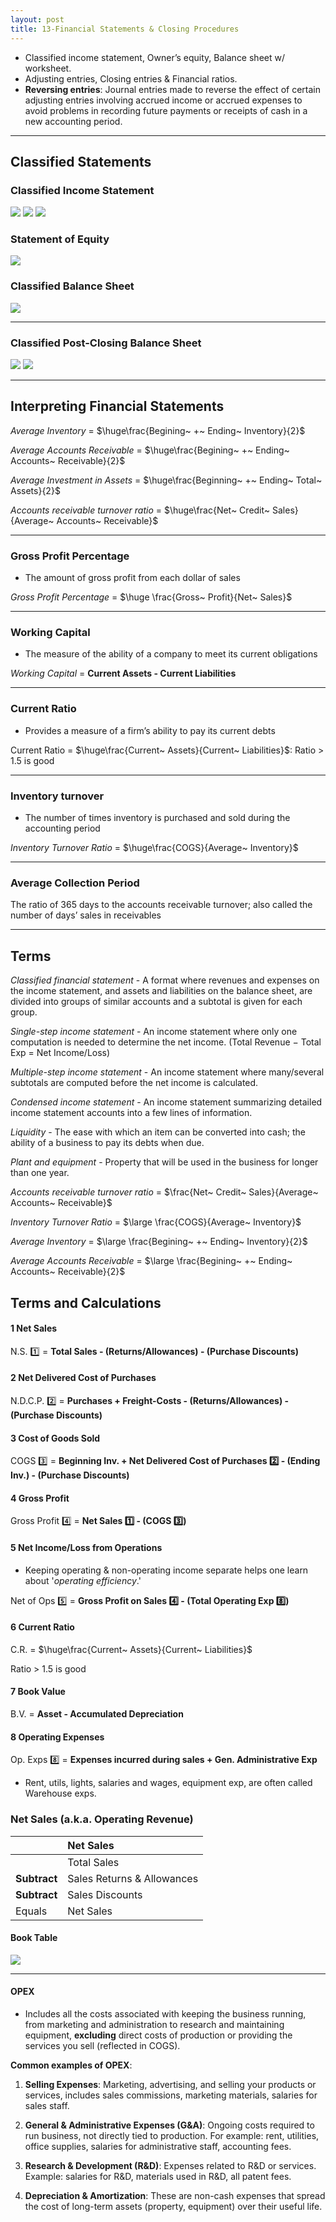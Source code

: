 ```yaml
---
layout: post
title: 13-Financial Statements & Closing Procedures
--- 
```


- Classified income statement, Owner’s equity, Balance sheet w/ worksheet.
- Adjusting entries, Closing entries & Financial ratios.
- **Reversing entries**: Journal entries made to reverse the effect of certain adjusting entries involving accrued income or accrued expenses to avoid problems in recording future payments or receipts of cash in a new accounting period.

---
## Classified Statements

### Classified Income Statement

![](/assets/mc-graw-accounting-course/chap13-fin.statements/operating-rev.png)
![](/assets/mc-graw-accounting-course/chap13-fin.statements/total-operating-exp.png)
![](/assets/mc-graw-accounting-course/chap13-fin.statements/net-income-annual.png)

### Statement of Equity

![](/assets/mc-graw-accounting-course/chap13-fin.statements/statement.owners.equity.png)


### Classified Balance Sheet

![](/assets/mc-graw-accounting-course/chap13-fin.statements/total.classified.bal.sheet.png)


---

### Classified Post-Closing Balance Sheet

![](/assets/mc-graw-accounting-course/chap13-fin.statements/1b.post.closing.png)
![](/assets/mc-graw-accounting-course/chap13-fin.statements/2b.post.closing.png)

---

## Interpreting Financial Statements


*Average Inventory* = $\huge\frac{Begining~ +~ Ending~ Inventory}{2}$
<br>

*Average Accounts Receivable* = $\huge\frac{Begining~ +~ Ending~ Accounts~ Receivable}{2}$
<br>

*Average Investment in Assets* =  $\huge\frac{Beginning~ +~ Ending~ Total~ Assets}{2}$
<br>

*Accounts receivable turnover ratio* = $\huge\frac{Net~ Credit~ Sales}{Average~ Accounts~ Receivable}$

---

### Gross Profit Percentage

- The amount of gross profit from each dollar of sales   
  
*Gross Profit Percentage* = $\huge \frac{Gross~ Profit}{Net~ Sales}$ 

---

### Working Capital

- The measure of the ability of a company to meet its current obligations

*Working Capital* = **Current Assets - Current Liabilities**

---

### Current Ratio

- Provides a measure of a firm’s ability to pay its current debts 

Current Ratio = $\huge\frac{Current~ Assets}{Current~ Liabilities}$: Ratio > 1.5 is good     

---

### Inventory turnover

- The number of times inventory is purchased and sold during the accounting period  

*Inventory Turnover Ratio* = $\huge\frac{COGS}{Average~ Inventory}$ 

---

### Average Collection Period

The ratio of 365 days to the accounts receivable turnover; also called the number of days’ sales in receivables



---


## Terms

*Classified financial statement* - A format where revenues and expenses on the income statement, and assets and liabilities on the balance sheet, are divided into groups of similar accounts and a subtotal is given for each group.

*Single-step income statement* - An income statement where only one computation is needed to determine the net income. (Total Revenue − Total Exp = Net Income/Loss)

*Multiple-step income statement* - An income statement where many/several subtotals are computed before the net income is calculated.

*Condensed income statement* - An income statement summarizing detailed income statement accounts into a few lines of information.

*Liquidity* - The ease with which an item can be converted into cash; the ability of a business to pay its debts when due.

*Plant and equipment* - Property that will be used in the business for longer than one year.

*Accounts receivable turnover ratio* = $\frac{Net~ Credit~ Sales}{Average~ Accounts~ Receivable}$

*Inventory Turnover Ratio* = $\large \frac{COGS}{Average~ Inventory}$ 

*Average Inventory* = $\large \frac{Begining~ +~ Ending~ Inventory}{2}$

*Average Accounts Receivable* = $\large \frac{Begining~ +~ Ending~ Accounts~ Receivable}{2}$


## Terms and Calculations

#### 1 Net Sales

N.S. :one: = **Total Sales - (Returns/Allowances) - (Purchase Discounts)**


#### 2 Net Delivered Cost of Purchases

N.D.C.P. :two: = **Purchases + Freight-Costs - (Returns/Allowances) - (Purchase Discounts)**


#### 3 Cost of Goods Sold

COGS :three: = **Beginning Inv. + Net Delivered Cost of Purchases :two: - (Ending Inv.) - (Purchase Discounts)**


#### 4 Gross Profit

Gross Profit :four: = **Net Sales :one:  - (COGS :three:)**


#### 5 Net Income/Loss from Operations

- Keeping operating & non-operating income separate helps one learn about '*operating efficiency*.'

Net of Ops :five: = **Gross Profit on Sales :four:  - (Total Operating Exp :eight:)**


#### 6 Current Ratio 

C.R. = $\huge\frac{Current~ Assets}{Current~ Liabilities}$

Ratio > 1.5 is good  


#### 7 Book Value

B.V. = **Asset - Accumulated Depreciation**


#### 8 Operating Expenses

Op. Exps :eight: = **Expenses incurred during sales + Gen. Administrative Exp**

- Rent, utils, lights, salaries and wages, equipment exp, are often called Warehouse exps.



### Net Sales (a.k.a. Operating Revenue)

||Net Sales |
|:-|:-|
||Total Sales|
|**Subtract**|Sales Returns & Allowances|
|**Subtract**|Sales Discounts|
|Equals|Net Sales|


#### Book Table

![](/assets/mc-graw-accounting-course/chap13-fin.statements/chap.13.fin.ratios.png)

---

#### OPEX

- Includes all the costs associated with keeping the business running, from marketing and administration to research and maintaining equipment, **excluding** direct costs of production or providing the services you sell (reflected in COGS).

**Common examples of OPEX**:

1. **Selling Expenses**: Marketing, advertising, and selling your products or services, includes sales commissions, marketing materials, salaries for sales staff.
   
2. **General & Administrative Expenses (G&A)**: Ongoing costs required to run business, not directly tied to production. For example: rent, utilities, office supplies, salaries for administrative staff, accounting fees.

3. **Research & Development (R&D)**: Expenses related to R&D or services. Example: salaries for R&D, materials used in R&D, all patent fees.

4. **Depreciation & Amortization**: These are non-cash expenses that spread the cost of long-term assets (property, equipment) over their useful life.
